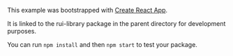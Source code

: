 This example was bootstrapped with [Create React App](https://github.com/facebook/create-react-app).

It is linked to the rui-library package in the parent directory for development purposes.

You can run `npm install` and then `npm start` to test your package.
